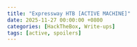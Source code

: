 ```yaml
---
title: "Expressway HTB [ACTIVE MACHINE]"
date: 2025-11-27 00:00:00 +0800    
categories: [HackTheBox, Write-ups]
tags: [active, spoilers]
---
```

